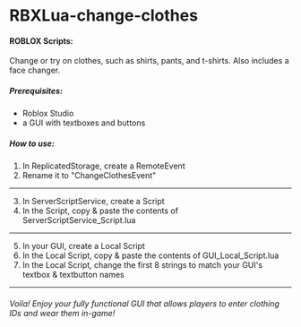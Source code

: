 # RBXLua-change-clothes
#### ROBLOX Scripts:
Change or try on clothes, such as shirts, pants, and t-shirts. Also includes a face changer.

##### Prerequisites:
- Roblox Studio
- a GUI with textboxes and buttons

##### How to use:
1. In ReplicatedStorage, create a RemoteEvent
2. Rename it to "ChangeClothesEvent"
---
3. In ServerScriptService, create a Script
4. In the Script, copy & paste the contents of ServerScriptService_Script.lua
---
5. In your GUI, create a Local Script
6. In the Local Script, copy & paste the contents of GUI_Local_Script.lua
7. In the Local Script, change the first 8 strings to match your GUI's textbox & textbutton names
---  
###### Voila! Enjoy your fully functional GUI that allows players to enter clothing IDs and wear them in-game!
